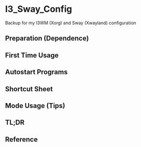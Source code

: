 # I3_Sway_Config
Backup for my I3WM (Xorg) and Sway (Xwayland) configuration

## Preparation (Dependence)

## First Time Usage

## Autostart Programs

## Shortcut Sheet

## Mode Usage (Tips)

## TL;DR

## Reference
